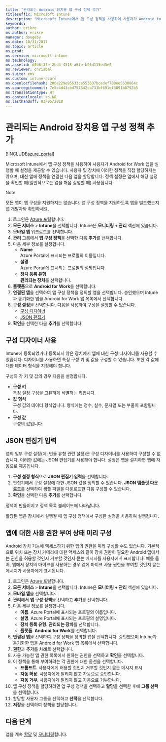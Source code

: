 ```yaml
---
title: "관리되는 Android 장치용 앱 구성 정책 추가"
titlesuffix: Microsoft Intune
description: "Microsoft Intune에서 앱 구성 정책을 사용하여 사용자가 Android for Work 앱을 실행할 때 설정을 제공할 수 있습니다."
keywords: 
author: erikre
ms.author: erikre
manager: dougeby
ms.date: 10/31/2017
ms.topic: article
ms.prod: 
ms.service: microsoft-intune
ms.technology: 
ms.assetid: d0b6f3fe-2bd4-4518-a6fe-b9fd115ed5e0
ms.reviewer: chrisbal
ms.suite: ems
ms.custom: intune-azure
ms.openlocfilehash: 206e229e95633ce553637bcedef708ee5630864c
ms.sourcegitcommit: 7e5c4d43cbd757342cb731bf691ef3891b0792b5
ms.translationtype: HT
ms.contentlocale: ko-KR
ms.lasthandoff: 03/05/2018
---
```

# <a name="add-app-configuration-policies-for-managed-android-devices"></a>관리되는 Android 장치용 앱 구성 정책 추가

[!INCLUDE[azure_portal](./includes/azure_portal.md)]

Microsoft Intune에서 앱 구성 정책을 사용하여 사용자가 Android for Work 앱을 실행할 때 설정을 제공할 수 있습니다. 사용자 및 장치에 이러한 정책을 직접 할당하지는 않으며, 대신 앱에 정책을 연결한 다음 앱을 할당합니다. 정책 설정은 앱에서 해당 설정을 확인할 때(일반적으로는 앱을 처음 실행할 때) 사용됩니다.

> [!Note]  
> 모든 앱이 앱 구성을 지원하지는 않습니다. 앱 구성 정책을 지원하도록 앱을 빌드했는지 앱 개발자와 확인하세요.

1. 로그인은 [Azure 포털](https://portal.azure.com)합니다.
2. **모든 서비스** > **Intune**을 선택합니다. Intune은 **모니터링 + 관리** 섹션에 있습니다.
3. **모바일 앱** 워크로드를 선택합니다.
4. **관리** 그룹에서 **앱 구성 정책**을 선택한 다음 **추가**를 선택합니다.
5. 다음 세부 정보를 설정합니다.
    - **Name**  
      Azure Portal에 표시되는 프로필의 이름입니다.
    - **설명**  
      Azure Portal에 표시되는 프로필의 설명입니다.
    - **장치 등록 유형**  
      **관리되는 장치**를 선택합니다.
6. **플랫폼**으로 **Android for Work**를 선택합니다.
7. **연결된 앱**을 선택하여 앱 구성 정책을 정의할 앱을 선택합니다. 승인했으며 Intune과 동기화한 앱을 Android for Work 앱 목록에서 선택합니다.
8. **구성 설정**을 선택합니다. 다음을 사용하여 구성을 설정할 수 있습니다.
    - [구성 디자이너](#Use-the-configuration-designer)
    - [JSON 편집기](#Enter-the-JSON-editor)
9. **확인**을 선택한 다음 **추가**를 선택합니다.

## <a name="use-the-configuration-designer"></a>구성 디자이너 사용

Intune에 등록되었거나 등록되지 않은 장치에서 앱에 대한 구성 디자이너를 사용할 수 있습니다. 디자이너를 사용하면 특정 구성 키 및 값을 구성할 수 있습니다. 또한 각 값에 대한 데이터 형식을 지정해야 합니다.

구성의 각 키 및 값의 경우 다음을 설정합니다.

  - **구성 키**  
     특정 설정 구성을 고유하게 식별하는 키입니다.
  - **값 형식**  
    구성 값의 데이터 형식입니다. 형식에는 정수, 실수, 문자열 또는 부울이 포함됩니다.
  - **구성 값**  
    구성의 값입니다. 

## <a name="enter-the-json-editor"></a>JSON 편집기 입력

앱의 일부 구성 설정(예: 번들 유형 관련 설정)은 구성 디자이너를 사용하여 구성할 수 없습니다. 이러한 값에는 JSON 편집기를 사용해야 합니다. 설정은 앱을 설치하면 앱에 자동으로 제공됩니다.

1. **구성 설정 형식**으로 **JSON 편집기 입력**을 선택합니다.
2. 편집기에서 구성 설정에 대한 JSON 값을 정의할 수 있습니다. **JSON 템플릿 다운로드**를 선택하여 샘플 파일을 다운로드한 다음 구성할 수 있습니다.
3. **확인**을 선택한 다음 **추가**를 선택합니다.

정책이 만들어지고 정책 목록 블레이드에 나타납니다.

할당된 앱은 장치에서 실행될 때 앱 구성 정책에서 구성한 설정을 사용하여 실행됩니다.

## <a name="preconfigure-the-permissions-grant-state-for-apps"></a>앱에 대한 사용 권한 부여 상태 미리 구성

Android 장치 기능에 액세스하기 위한 앱의 권한을 미리 구성할 수도 있습니다. 기본적으로 위치 또는 장치 카메라에 대한 액세스와 같이 장치 권한이 필요한 Android 앱에서는 권한을 허용할 것인지 거부할 것인지 묻는 메시지를 사용자에게 표시합니다. 예를 들어, 앱에서 장치의 마이크를 사용하는 경우 앱에 마이크 사용 권한을 부여할 것인지 묻는 메시지가 사용자에게 표시됩니다.

1. 로그인은 [Azure 포털](https://portal.azure.com)합니다.
2. **모든 서비스** > **Intune**을 선택합니다. Intune은 **모니터링 + 관리** 섹션에 있습니다.
3. **모바일 앱**을 선택합니다.
3. **관리**에서 **앱 구성 정책**을 선택하고 **추가**를 선택합니다.
4. 다음 세부 정보를 설정합니다.
    - **이름**. Azure Portal에 표시되는 프로필의 이름입니다.
    - **설명**. Azure Portal에 표시되는 프로필의 설명입니다.
    - **장치 등록 유형**. **관리되는 장치**를 선택합니다.
    - **플랫폼**. **Android for Work**를 선택합니다.
5. **연결된 앱**을 선택하여 구성 정책을 정의할 앱을 선택합니다. 승인했으며 Intune과 동기화한 앱을 Android for Work 앱 목록에서 선택합니다.
6. **권한**과 **추가**를 차례로 선택합니다.
7. 사용 가능한 앱 권한 목록에서 원하는 권한을 선택하고 **확인**을 선택합니다.
8. 이 정책을 통해 부여하려는 각 권한에 대한 옵션을 선택합니다.
    - **프롬프트**. 사용자에게 허용할 것인지 거부할 것인지 묻는 메시지 표시
    - **자동 허용**. 사용자에게 알리지 않고 자동으로 승인합니다.
    - **자동 거부**. 사용자에게 알리지 않고 자동으로 거부합니다.
9. 앱 구성 정책을 할당하려면 앱 구성 정책을 선택하고 **할당**을 선택한 후에 **그룹 선택**을 선택합니다.
10. 할당할 사용자 그룹을 선택하고 **선택**을 선택합니다.
11. **저장**을 선택하여 정책을 할당합니다.

## <a name="next-steps"></a>다음 단계

앱을 계속 [할당](apps-deploy.md) 및 [모니터링](apps-monitor.md)합니다.

